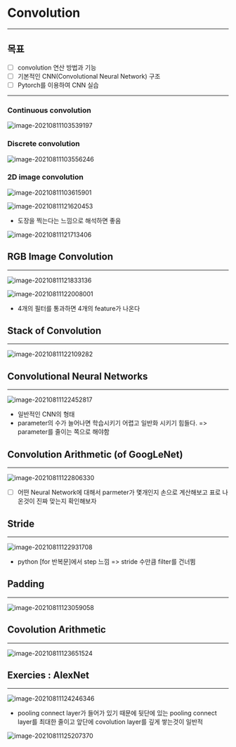 # Convolution

-------------------

## 목표

- [ ] convolution 연산 방법과 기능
- [ ] 기본적인 CNN(Convolutional Neural Network) 구조
- [ ] Pytorch를 이용하여 CNN 실습

------------------------------------------------

### Continuous convolution

![image-20210811103539197](C:\Users\98dls\AppData\Roaming\Typora\typora-user-images\image-20210811103539197.png)

### Discrete convolution

![image-20210811103556246](C:\Users\98dls\AppData\Roaming\Typora\typora-user-images\image-20210811103556246.png)

### 2D image convolution

![image-20210811103615901](C:\Users\98dls\AppData\Roaming\Typora\typora-user-images\image-20210811103615901.png)



![image-20210811121620453](Convolution.assets/image-20210811121620453.png)

- 도장을 찍는다는 느낌으로 해석하면 좋음



![image-20210811121713406](Convolution.assets/image-20210811121713406.png)



## RGB Image Convolution

-----------------------

![image-20210811121833136](Convolution.assets/image-20210811121833136.png)

![image-20210811122008001](Convolution.assets/image-20210811122008001.png)

- 4개의 필터를 통과하면 4개의 feature가 나온다



## Stack of Convolution

-------------------------



![image-20210811122109282](Convolution.assets/image-20210811122109282.png)





## Convolutional Neural Networks

------------------------

![image-20210811122452817](Convolution.assets/image-20210811122452817.png)

- 일반적인 CNN의 형태
- parameter의 수가 늘어나면 학습시키기 어렵고 일반화 시키기 힘들다. => parameter를 줄이는 쪽으로 해야함



## Convolution Arithmetic (of GoogLeNet)

--------------------------

![image-20210811122806330](Convolution.assets/image-20210811122806330.png)

- [ ] 어떤 Neural Network에 대해서 parmeter가 몇개인지 손으로 계산해보고 표로 나온것이 진짜 맞는지 확인해보자



## Stride

---------------------------

![image-20210811122931708](Convolution.assets/image-20210811122931708.png)

- python [for 반복문]에서 step 느낌 => stride 수만큼 filter를 건너뜀



## Padding

------------------------

![image-20210811123059058](Convolution.assets/image-20210811123059058.png)





## Covolution Arithmetic

----------------------------------------

![image-20210811123651524](Convolution.assets/image-20210811123651524.png)





## Exercies : AlexNet

---------------------------------------

![image-20210811124246346](Convolution.assets/image-20210811124246346.png)

- pooling connect layer가 들어가 있기 때문에 뒷단에 있는 pooling connect layer를 최대한 줄이고 앞단에 covolution layer를 깊게 쌓는것이 일반적



![image-20210811125207370](Convolution.assets/image-20210811125207370.png)
